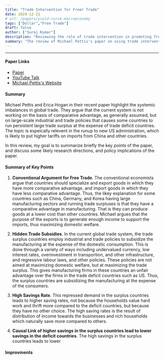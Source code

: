 ```yaml
---
title: "Trade Intervention for Freer Trade"
date: 2024-12-21
# url: /papers/yield-curve-macroeconomy
tags: ["Dollar","Free Trade"]
draft: false
author: ["Suraj Kumar"]
description: "Reviewing the role of trade intervention in promoting free trade."
summary: "The review of Michael Pettis's paper on using trade intervention to promote free trade."
---
```


--- 
#### Paper Links
+ [Paper](https://carnegieendowment.org/research/2024/10/trade-intervention-for-freer-trade?lang=en)
+ [YouTube Talk](https://www.youtube.com/live/TIr94Ehn-OI?si=su-3zf3Rmj7jRbSc)
+ [Michael Pettis's Website](https://carnegieendowment.org/people/michael-pettis?lang=en)


#### Summary

Michael Pettis and Erica Hogan in their recent paper highlight the systemic imbalances in global trade. They argue that the current system is not working on the basis of comparative advantage, as generally assumed, but on large-scale industrial and trade policies that causes some countries to run persistent large trade surplus at the expense of trade deficit countries. The topic is espeically relevent in the runup to new US administration, which is likely to put higher tariffs on imports from China and other countries. 

In this review, my goal is to summarize briefly the key points of the paper, and discuss some likely research directions, and policy implications of the paper.

#### Summary of Key Points

1. **Conventional Argument for Free Trade**. The conventional economists argue that countries should specialize and export goods in which they have more comparative advantage, and import goods in which they have less comparative advantage. Thus, the likey explanation for some countries such as China, Germany, and Korea having large manufacturing sectors and running trade surpluses is that they have a comparative advantage in manufacturing. That is they can produce goods at a lower cost than other countries. Michael argues that the purpose of the exports is to generate enough income to support the imports, thus maximizing domestic welfare.

2. **Hidden Trade Subsidies**. In the current global trade system, the trade surplus countries employ industrial and trade policies to subsidize the manufacturing at the expense of the domestic consumption. This is done through a variety of ways including undervalued currency, low interest rates, overinvestment in transportion, and other infrastructure, and regressive labour laws, and other policies. These policies are not aimed at maximizing domestic welfare, but at maximizing the trade surplus. This gives manufacturing firms in these countries an unfair advantage over the firms in the trade deficit countries such as US. Thus, the surplus countries are subsidizing the manufacturing at the expense of the consumers. 

3. **High Savings Rate**. This repressed demand in the surplus countries leads to higher saving rates, not because the households value hard work and thrift more compared to the deficit countries, but because they have no other choice. The high saving rates is the result of distribution of income towards the businesses and rich households which naturally save more compared to others. 

4. **Causal Link of higher savings in the surplus countries lead to lower savings in the deficit countries**. The high savings in the surplus countries leads to lower 





#### Improvments







